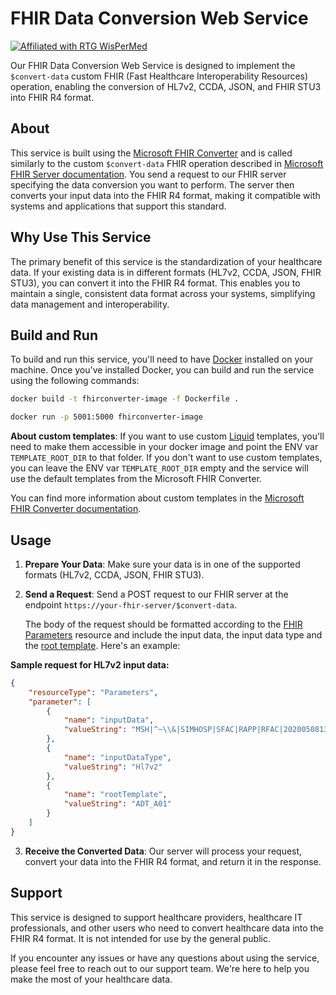 # FHIR Data Conversion Web Service

[![Affiliated with RTG WisPerMed](https://img.shields.io/badge/Affiliated-RTG%202535%20WisPerMed-blue)](https://wispermed.org/)

Our FHIR Data Conversion Web Service is designed to implement the `$convert-data` custom FHIR (Fast Healthcare Interoperability Resources) operation, enabling the conversion of HL7v2, CCDA, JSON, and FHIR STU3 into FHIR R4 format.

## About

This service is built using the [Microsoft FHIR Converter](https://github.com/microsoft/FHIR-Converter) and is called similarly to the custom `$convert-data` FHIR operation described in [Microsoft FHIR Server documentation](https://github.com/microsoft/fhir-server/blob/main/docs/ConvertDataOperation.md). You send a request to our FHIR server specifying the data conversion you want to perform. The server then converts your input data into the FHIR R4 format, making it compatible with systems and applications that support this standard.

## Why Use This Service

The primary benefit of this service is the standardization of your healthcare data. If your existing data is in different formats (HL7v2, CCDA, JSON, FHIR STU3), you can convert it into the FHIR R4 format. This enables you to maintain a single, consistent data format across your systems, simplifying data management and interoperability.

## Build and Run

To build and run this service, you'll need to have [Docker](https://www.docker.com/) installed on your machine. Once you've installed Docker, you can build and run the service using the following commands:

```bash
docker build -t fhirconverter-image -f Dockerfile .
```

```bash
docker run -p 5001:5000 fhirconverter-image
```

**About custom templates**: If you want to use custom [Liquid](https://shopify.github.io/liquid/) templates, you'll need to make them accessible in your docker image and point the ENV var `TEMPLATE_ROOT_DIR` to that folder. If you don't want to use custom templates, you can leave the ENV var `TEMPLATE_ROOT_DIR` empty and the service will use the default templates from the Microsoft FHIR Converter. 

You can find more information about custom templates in the [Microsoft FHIR Converter documentation](https://github.com/microsoft/FHIR-Converter#hl7v2-to-fhir-conversion-templates).

## Usage

1. **Prepare Your Data**: Make sure your data is in one of the supported formats (HL7v2, CCDA, JSON, FHIR STU3).

2. **Send a Request**: Send a POST request to our FHIR server at the endpoint `https://your-fhir-server/$convert-data`. 

   The body of the request should be formatted according to the [FHIR Parameters](https://build.fhir.org/parameters.html) resource and include the input data, the input data type and the [root template](https://github.com/microsoft/FHIR-Converter#supported-parameters). Here's an example:

**Sample request for HL7v2 input data:**
```json
{
    "resourceType": "Parameters",
    "parameter": [
        {
            "name": "inputData",
            "valueString": "MSH|^~\\&|SIMHOSP|SFAC|RAPP|RFAC|20200508131015||ADT^A01|517|T|2.3|||AL||44|ASCII\nEVN|A01|20200508131015|||C005^Whittingham^Sylvia^^^Dr^^^DRNBR^PRSNL^^^ORGDR|\nPID|1|3735064194^^^SIMULATOR MRN^MRN|3735064194^^^SIMULATOR MRN^MRN~2021051528^^^NHSNBR^NHSNMBR||Kinmonth^Joanna^Chelsea^^Ms^^CURRENT||19870624000000|F|||89 Transaction House^Handmaiden Street^Wembley^^FV75 4GJ^GBR^HOME||020 3614 5541^HOME|||||||||C^White - Other^^^||||||||\nPD1|||FAMILY PRACTICE^^12345|\nPV1|1|I|OtherWard^MainRoom^Bed 183^Simulated Hospital^^BED^Main Building^4|28b|||C005^Whittingham^Sylvia^^^Dr^^^DRNBR^PRSNL^^^ORGDR|||CAR|||||||||16094728916771313876^^^^visitid||||||||||||||||||||||ARRIVED|||20200508131015||"
        },
        {
            "name": "inputDataType",
            "valueString": "Hl7v2"
        },
        {
            "name": "rootTemplate",
            "valueString": "ADT_A01"
        }
    ]
}
```

3. **Receive the Converted Data**: Our server will process your request, convert your data into the FHIR R4 format, and return it in the response.

## Support
This service is designed to support healthcare providers, healthcare IT professionals, and other users who need to convert healthcare data into the FHIR R4 format. It is not intended for use by the general public.

If you encounter any issues or have any questions about using the service, please feel free to reach out to our support team. We're here to help you make the most of your healthcare data.
